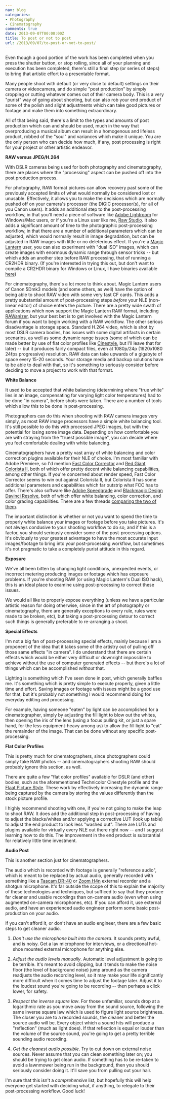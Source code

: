 ```yaml
---
nav: blog
categories:
- Photography
- Cinematography
comments: true
date: 2013-09-07T00:00:00Z
title: To post or not to post
url: /2013/09/07/to-post-or-not-to-post/
---
```


Even though a good portion of the work has been completed when you press the
shutter button, or stop rolling, since all of your planning and execution has
been completed, there's still a final step (or series of steps) to bring that
artistic effort to a presentable format.

Many people shoot with default (or very close to default) settings on their
camera or videocamera, and do simple "post production" by simply cropping or
cutting whatever comes out of their camera body. This is a very "purist" way
of going about shooting, but can also rob your end product of some of the
polish and slight adjustments which can take good pictures or footage and
make them into something extraordinary.

All of that being said, there's a limit to the types and amounts of post
production which can and should be used, much in the way that overproducing
a musical album can result in a homogenous and lifeless product, robbed of
the "soul" and variances which make it unique. You are the only person who
can decide how much, if any, post processing is right for your project or
other artistic endeavor.

**RAW versus JPEG/H.264**

With DSLR cameras being used for both photography and cinematography, there
are places where the "processing" aspect can be pushed off into the post
production process.

For photography, RAW format pictures can allow recovery past some of the
previously accepted limits of what would normally be considered lost or
unusable. Effectively, it allows you to make the decisions which are
normally pushed off on your camera's processor (the DIGIC processor(s),
for all of you Canon users). It adds an additional step to the
post-processing workflow, in that you'll need a piece of software like
[Adobe Lightroom][1] for Windows/Mac users, or if you're a Linux user like me,
[Raw Studio][2]. It also adds a significant amount of time to the
photographic post-processing workflow, in that there are a number of
additional parameters which can be adjusted, which would normally result
in image degradation, but can be adjusted in RAW images with little or no
deleterious effect. If you're a [Magic Lantern][3] user, you can also
experiment with "dual ISO" images, which can create images with enormous
dynamic range through sensor tricks -- but which adds an another step
before RAW processing, that of running a CR2HDR binary. (If you're
interested in trying this out, but don't want to compile a CR2HDR binary
for Windows or Linux, I have binaries available [here][4])

 [1]: http://www.adobe.com/products/photoshop-lightroom.html
 [2]: http://rawstudio.org/
 [3]: http://www.magiclantern.fm/
 [4]: https://bitbucket.org/rufustfirefly/magic-lantern/downloads

For cinematography, there's a lot more to think about. Magic Lantern users
of Canon 5Dmk3 models (and some others, as well) have the option of being
able to shoot RAW video with some very fast CF cards. This adds a pretty
substantial amount of post-processing steps *before* your NLE (non-linear
editor) of choice enters the picture. There are a pretty wide swath of
applications which now support the Magic Lantern RAW format, including
[RAWanizer][5], but your best bet is to get involved with the Magic
Lantern forum if you want to begin working with a RAW workflow. The other
serious disadvantage is storage space. Standard H.264 video, which is
shot by most DSLR camera bodies, has issues with some digital artifacts in
certain scenarios, as well as some dynamic range issues (some of which can
be made better by use of flat color profiles like [Cinestyle][6], but I'll
leave that for later) -- but it produces fairly compact files, even at
1080p/24p (1920x1080 24fps progressive) resolution. RAW data can take
upwards of a gigabyte of space every 15-20 seconds. Your storage media
and backup solutions have to be able to deal with that, so it's something
to seriously consider before deciding to move a project to work with that
format.

 [5]: http://www.magiclantern.fm/forum/index.php?action=printpage;topic=5557.0
 [6]: https://www.technicolorcinestyle.com/download/

**White Balance**

It used to be accepted that white balancing (determining where "true white"
lies in an image, compensating for varying light color temperatures) had to
be done "in camera", before shots were taken. There are a number of tools
which allow this to be done in post-processing.

Photographers can do this when shooting with RAW camera images very
simply, as most RAW image processors have a simple white balancing tool. It's
still possible to do this with processed JPEG images, but with the
potential for losing some image data. Depending on how comfortable you are
with straying from the "truest possible image", you can decide where you
feel comfortable dealing with white balancing.

Cinematographers have a pretty vast array of white balancing and color
correction plugins available for their NLE of choice. I'm most familiar with
Adobe Premiere, so I'd mention [Fast Color Corrector][7] and
[Red Giant Colorista II][8], both of which offer pretty decent white
balancing capabilities, among other things. If you're concerned about
render speed, Fast Color Corrector seems to win out against Colorista II,
but Colorista II has some additional parameters and capabilities which
far outstrip what FCC has to offer. There's also software like
[Adobe Speedgrade][9] and [Blackmagic Design Davinci Resolve][10], both
of which offer white balancing, color correction, and color grading
capabilities. There are a few threads [comparing the two of them][11].

 [7]: http://blogs.adobe.com/VideoRoad/2010/05/using_the_fast_color_corrector.html
 [8]: http://philipbloom.net/forum/threads/tutorial-color-grading-and-styling-with-colorista-ii.2528/
 [9]: http://tv.adobe.com/watch/learn-premiere-pro-cc/color-grading-premiere-pro-sequences-in-speedgrade/
 [10]: http://digitalfilms.wordpress.com/2013/02/02/davinci-resolve-workflows/
 [11]: http://forums.planet5d.com/threads/123505-Adobe-Speedgrade-vs-DaVinci-Resolve

The important distinction is whether or not you want to spend the time
to properly white balance your images or footage before you take pictures.
It's not always condusive to your shooting workflow to do so, and if this
is a factor, you should seriously consider some of the post-processing
options. It's obviously to your greatest advantage to have the most
accurate input images/footage to bring into your post-processing
workflow, but sometimes it's not pragmatic to take a completely purist
attitude in this regard.

**Exposure**

We've all been bitten by changing light conditions, unexpected events, or
incorrect metering producing images or footage which has exposure problems.
If you're shooting RAW (or using Magic Lantern's Dual ISO hack), this is
an ideal place to examine using post-processing to correct these issues.

We would all like to properly expose everything (unless we have a
particular artistic reason for doing otherwise, since in the art of
photography or cinematography, there are generally exceptions to every
rule, rules were made to be broken, etc), but taking a post-processing
detour to correct such things is generally preferable to re-arranging a
shoot.

**Special Effects**

I'm not a big fan of post-processing special effects, mainly because I 
am a proponent of the idea that it takes some of the artistry out of
pulling off those same effects "in camera". I do understand that there
are certain effects which would be either very difficult or downright
impossible to achieve without the use of computer generated effects --
but there's a lot of things which can be accomplished *without* that.

Lighting is something which I've seen done in post, which generally
baffles me. It's something which is pretty simple to execute properly,
given a little time and effort. Saving images or footage with issues
might be a good use for that, but it's probably not something I would
recommend doing for everyday editing and processing.

For example, having someone "eaten" by light can be accomplished for
a cinematographer, simply by adjusting the fill light to blow out the
whites, then opening the iris of the lens (using a focus pulling kit,
or just a spare hand, for the less equipment-heavy among us) to allow
the fill light to "eat" the remainder of the image. That can be done
without any specific post-processing.

**Flat Color Profiles**

This is pretty much for cinematographers, since photographers could
simply take RAW photos -- and cinematographers shooting RAW should
probably ignore this section, as well.

There are quite a few "flat color profiles" available for DSLR
(and other) bodies, such as the aforementioned Technicolor Cinestyle
profile and the [Flaat Picture Style][12]. These work by effectively
increasing the dynamic range being captured by the camera by storing
the values differently than the stock picture profile.

 [12]: http://www.similaar.com/foto/flaat-picture-styles/long-1.html

I highly recommend shooting with one, if you're not going to make the
leap to shoot RAW. It does add the additional step in post-processing
of having to adjust the blacks/whites and/or applying a corrective
LUT (look up table) to adjust the end product to look less "washed
out". There are LUTs and plugins available for virtually every NLE
out there right now -- and I suggest learning how to do this. The
improvement in the end product is substantial for relatively little
time investment.

**Audio Post**

This is another section just for cinematographers.

The audio which is recorded with footage is generally "reference
audio", which is meant to be replaced by actual audio, generally
recorded with something like a [Tascam DR-40][13] or [Zoom H4n][14]
external recorder and a shotgun microphone. It's far outside the
scope of this to explain the majority of these technologies and
techniques, but sufficed to say that they produce far cleaner and
usable recordings than on-camera audio (even when using augmented
on-camera microphones, etc). If you can afford it, use external
audio, and have an experienced audio engineer perform some basic
post-production on your audio.

 [13]: http://tascam.com/product/dr-40/
 [14]: http://www.zoom.co.jp/english/products/h4n/

If you can't afford it, or don't have an audio engineer, there are
a few basic steps to get cleaner audio.

1) *Don't use the microphone built into the camera*. It sounds pretty
awful, and is noisy. Get a lav microphone for interviews, or a
directional hot-shoe mounted external microphone for anything else.

2) *Adjust the audio levels manually*. Automatic level adjustment is
going to be terrible. It's meant to avoid clipping, but it tends to
make the noise floor (the level of background noise) jump around as
the camera readjusts the audio recording level, so it may make your
life significantly more difficult when it comes time to adjust the
footage later. Adjust it to the loudest sound you're going to be
recording -- then perhaps a click lower, for safety.

3) *Respect the inverse square law*. For those unfamiliar, sounds
drop at a logarithmic rate as you move away from the sound source,
following the same inverse square law which is used to figure light
source brightness. The closer you are to a recorded sounds, the
cleaner and better the source audio will be. Every object which a
sound hits will produce a "reflection" (much as light does). If that
reflection is equal or louder than the volume of the source sound,
you're going to get a pretty terrible sounding audio recording.

4) *Get the cleanest audio possible*. Try to cut down on external
noise sources. Never assume that you can clean something later on;
you should be trying to get clean audio. If something has to be
re-taken to avoid a lawnmower being run in the background, then you
should seriously consider doing it. It'll save you from pulling out
your hair.

I'm sure that this isn't a *comprehensive* list, but hopefully this
will help everyone get started with deciding what, if anything, to
relegate to their post-processing workflow. Good luck!

